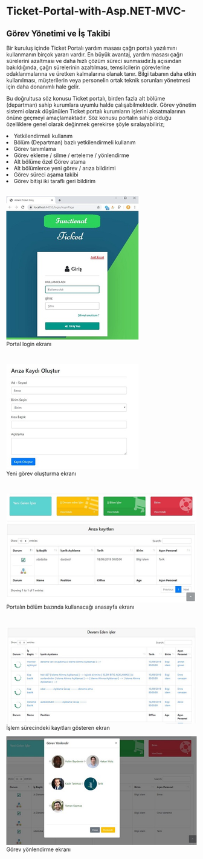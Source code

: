 # Ticket-Portal-with-Asp.NET-MVC-

## Görev Yönetimi ve İş Takibi 
Bir kuruluş içinde Ticket Portalı yardım masası çağrı portalı yazılımını kullanmanın birçok yararı vardır. En büyük avantaj, yardım masası çağrı sürelerini azaltması ve daha hızlı çözüm süreci sunmasıdır.İş açısından bakıldığında, çağrı sürelerinin azaltılması, temsilcilerin görevlerine odaklanmalarına ve üretken kalmalarına olanak tanır. Bilgi tabanın daha etkin kullanılması, müşterilerin veya personelin ortak teknik sorunları yönetmesi için daha donanımlı hale gelir.

Bu doğrultusa söz konusu Ticket portalı, birden fazla alt bölüme (departman) sahip kurumlara uyumlu halde çalışabilmektedir. Görev yönetim sistemi olarak düşünülen Ticket portalı kurumların işlerini aksatmalarının önüne geçmeyi amaçlamaktadır.
Söz konusu portalın sahip olduğu özelliklere genel olarak değinmek gerekirse şöyle sıralayabiliriz;

<li> Yetkilendirmeli kullanım </li>
<li> Bölüm (Departman) bazlı yetkilendirmeli kullanım </li>
<li> Görev tanımlama </li>
<li> Görev ekleme / silme / erteleme / yönlendirme </li>
<li> Alt bölüme özel Görev atama </li>
<li> Alt bölümlerce yeni görev / arıza bildirimi </li>
<li> Görev süreci aşama takibi </li>
<li> Görev bitişi iki taraflı geri bildirim </li>


<br>

![](LoginPageWiew.JPG)
<a  style="aligment: center;" > <br> Portal login ekranı</a>

<br>

![](NewTaskPage.JPG)
 <a><br> Yeni görev oluşturma ekranı </a>

<br>

![](HomaPage.JPG)
 <a><br> Portalın bölüm bazında kullanacağı anasayfa ekranı </a>
 
 <br>

![](NowTaskPage.JPG)
 <a><br> İşlem sürecindeki kayıtları gösteren ekran </a>
 <br>

![](forwardPage.JPG)
 <a><br> Görev yönlendirme ekranı </a>
 
 
 
 
 
 
 
 
 
 
